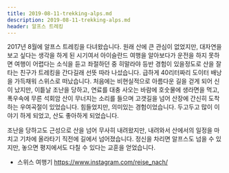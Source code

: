 ```yaml
---
title: 2019-08-11-trekking-alps.md
description: 2019-08-11-trekking-alps.md
header: 알프스 트레킹
---
```


2017년 8월에 알프스 트레킹을 다녀왔습니다. 원래 산에 큰 관심이 없었지만, 대자연을 보고 싶다는 생각을 하게 된 시기여서 아이슬란드 여행을 알아보다가 운전을 하지 못하면 여행이 어렵다는 소식을 듣고 좌절하던 중 히말라야 등반 경험이 있을정도로 산을 잘 타는 친구가 트레킹을 간다길래 선뜻 따라 나섰습니다. 급하게 40리터짜리 도이터 배낭을 가득채워 스위스로 떠났습니다. 처음에는 비현실적으로 아름다운 길을 걷게 되어 신이 났지만, 이틑날 조난을 당하고, 연료를 대충 사오는 바람에 호숫물에 생라면을 먹고, 폭우속에 무른 석회암 산이 무너지는 소리를 들으며 고갯길을 넘어 산장에 간신히 도착하는 우여곡절이 있었습니다. 힘들었지만, 의미있는 경험이었습니다. 두고두고 많이 이야기 하게 되었고, 산도 좋아하게 되었습니다. 


조난을 당하고도 근성으로 산을 넘어 무사히 내려왔지만, 내려와서 산에서의 일정을 마치고 기차에 올라타기 직전에 길에서 넘어졌습니다. 정신을 차리면 알프스도 넘을 수 있지만, 놓으면 평지에서도 다칠 수 있다는 교훈을 얻었습니다.  


* 스위스 여행기 https://www.instagram.com/reise_nach/


